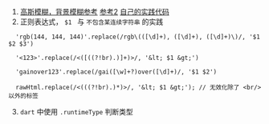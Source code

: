 1. [高斯模糊，背景模糊参考](https://www.cnblogs.com/ghost-xyx/p/5677168.html) 
[参考2](http://www.zhangxinxu.com/study/201502/image-local-blur-by-js-calculation.html) 
[自己的实践代码](https://codesandbox.io/s/gaosimohuyanjiu-x13qj)
2. 正则表达式， `$1 ` 与 `不包含某连续字符串` 的实践
```
  'rgb(144, 144, 144)'.replace(/rgb\(([\d]+), ([\d]+), ([\d]+)\)/, '$1 $2 $3')
  
  '<123>'.replace(/<([((?!br).)]+)>/, '&lt; $1 &gt;')

  'gainover123'.replace(/gai([\w]+?)over([\d]+)/, '$1 $2')
  
  rawHtml.replace(/<(((?!br).)*)>/, '&lt; $1 &gt;'); // 无效化除了 <br/> 以外的标签
```
3. `dart` 中使用 `.runtimeType` 判断类型
